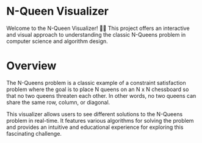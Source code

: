 # N-Queen Visualizer
Welcome to the N-Queen Visualizer! 🎨👑 This project offers an interactive and visual approach to understanding the classic N-Queens problem in computer science and algorithm design.

 # Overview
The N-Queens problem is a classic example of a constraint satisfaction problem where the goal is to place N queens on an N x N chessboard so that no two queens threaten each other. In other words, no two queens can share the same row, column, or diagonal.

This visualizer allows users to see different solutions to the N-Queens problem in real-time. It features various algorithms for solving the problem and provides an intuitive and educational experience for exploring this fascinating challenge.
